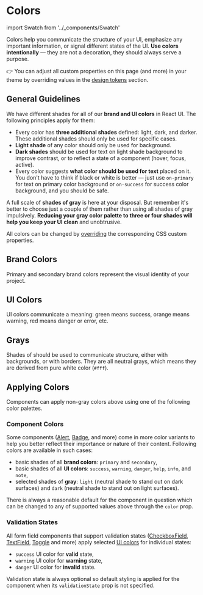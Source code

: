 # Colors

import Swatch from '../_components/Swatch'

Colors help you communicate the structure of your UI, emphasize any important
information, or signal different states of the UI. **Use colors intentionally**
— they are not a decoration, they should always serve a purpose.

👉 You can adjust all custom properties on this page (and more) in your theme by
overriding values in the
[design tokens](/customize/theming/overview#design-tokens) section.

## General Guidelines

We have different shades for all of our **brand and UI colors** in React UI. The
following principles apply for them:

- Every color has **three additional shades** defined: light, dark, and darker.
  These additional shades should only be used for specific cases.
- **Light shade** of any color should only be used for background.
- **Dark shades** should be used for text on light shade background to improve
  contrast, or to reflect a state of a component (hover, focus, active).
- Every color suggests **what color should be used for text** placed on it. You
  don't have to think if black or white is better — just use `on-primary` for
  text on primary color background or `on-success` for success color background,
  and you should be safe.

A full scale of **shades of gray** is here at your disposal. But remember it's
better to choose just a couple of them rather than using all shades of gray
impulsively. **Reducing your gray color palette to three or four shades will
help you keep your UI clean** and unobtrusive.

All colors can be changed by [overriding](/customize/theming/overview) the
corresponding CSS custom properties.

## Brand Colors

Primary and secondary brand colors represent the visual identity of your
project.

<div>
  <Swatch color="primary" />
  <Swatch color="primary-dark" />
  <Swatch color="primary-darker" />
  <Swatch color="primary-light" />
  <Swatch color="on-primary" />
</div>
<div>
  <Swatch color="secondary" />
  <Swatch color="secondary-dark" />
  <Swatch color="secondary-darker" />
  <Swatch color="secondary-light" />
  <Swatch color="on-secondary" />
</div>

## UI Colors

UI colors communicate a meaning: green means success, orange means warning, red
means danger or error, etc.

<div>
  <Swatch color="success" />
  <Swatch color="success-dark" />
  <Swatch color="success-darker" />
  <Swatch color="success-light" />
  <Swatch color="on-success" />
</div>
<div>
  <Swatch color="warning" />
  <Swatch color="warning-dark" />
  <Swatch color="warning-darker" />
  <Swatch color="warning-light" />
  <Swatch color="on-warning" />
</div>
<div>
  <Swatch color="danger" />
  <Swatch color="danger-dark" />
  <Swatch color="danger-darker" />
  <Swatch color="danger-light" />
  <Swatch color="on-danger" />
</div>
<div>
  <Swatch color="help" />
  <Swatch color="help-dark" />
  <Swatch color="help-darker" />
  <Swatch color="help-light" />
  <Swatch color="on-help" />
</div>
<div>
  <Swatch color="info" />
  <Swatch color="info-dark" />
  <Swatch color="info-darker" />
  <Swatch color="info-light" />
  <Swatch color="on-info" />
</div>
<div>
  <Swatch color="note" />
  <Swatch color="note-dark" />
  <Swatch color="note-darker" />
  <Swatch color="note-light" />
  <Swatch color="on-note" />
</div>

## Grays

Shades of should be used to communicate structure, either with backgrounds, or
with borders. They are all neutral grays, which means they are derived from pure
white color (`#fff`).

<div>
  <Swatch color="white" />
  <Swatch color="gray-50" />
  <Swatch color="gray-100" />
  <Swatch color="gray-200" />
  <Swatch color="gray-300" />
  <Swatch color="gray-400" />
  <Swatch color="gray-500" />
  <Swatch color="gray-600" />
  <Swatch color="gray-700" />
  <Swatch color="gray-800" />
  <Swatch color="gray-900" />
  <Swatch color="black" />
</div>
<div>
  <Swatch color="light" />
  <Swatch color="dark" />
  <Swatch color="muted" />
</div>

## Applying Colors

Components can apply non-gray colors above using one of the following color
palettes.

### Component Colors

Some components ([Alert](/components/alert), [Badge](/components/badge),
and more) come in more color variants to help you better reflect their
importance or nature of their content. Following colors are available in such
cases:

- basic shades of all **brand colors**: `primary` and `secondary`,
- basic shades of all **UI colors**: `success`, `warning`, `danger`, `help`,
  `info`, and `note`,
- selected shades of **gray**: `light` (neutral shade to stand out on dark
  surfaces) and `dark` (neutral shade to stand out on light surfaces).

There is always a reasonable default for the component in question which can be
changed to any of supported values above through the `color` prop.

### Validation States

All form field components that support validation states
([CheckboxField](/components/checkbox-field),
[TextField](/components/text-field), [Toggle](/components/toggle) and
more) apply selected [UI colors](#ui-colors) for individual states:

- `success` UI color for **valid** state,
- `warning` UI color for **warning** state,
- `danger` UI color for **invalid** state.

Validation state is always optional so default styling is applied for the
component when its `validationState` prop is not specified.
